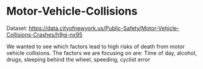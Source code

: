 # Motor-Vehicle-Collisions

Dataset: https://data.cityofnewyork.us/Public-Safety/Motor-Vehicle-Collisions-Crashes/h9gi-nx95

We wanted to see which factors lead to high risks of death from motor vehicle collisions. The factors we are focusing on are: Time of day, alcohol, drugs, sleeping behind the wheel, speeding, cyclist error
